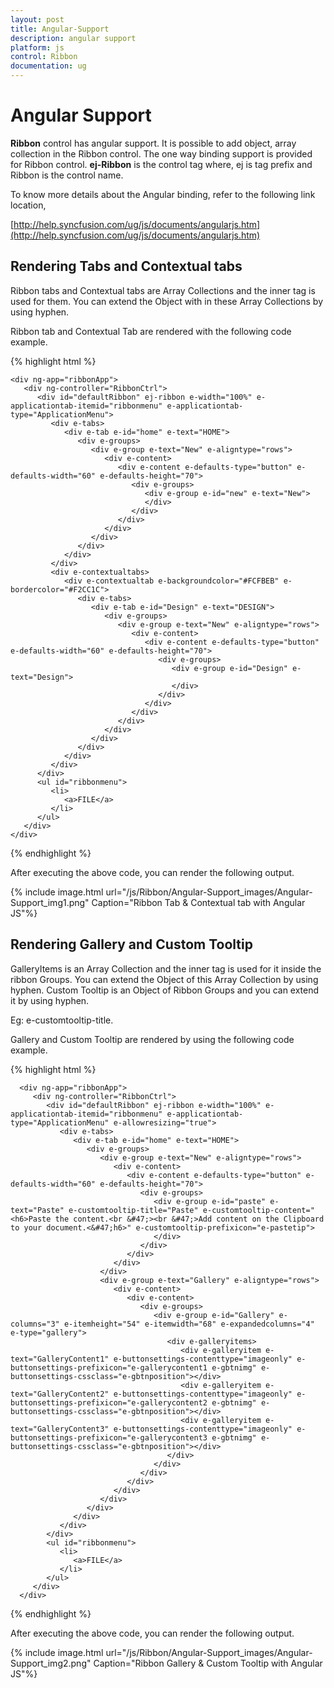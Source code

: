 ```yaml
---
layout: post
title: Angular-Support
description: angular support 
platform: js
control: Ribbon
documentation: ug
---
```


# Angular Support 

**Ribbon** control has angular support. It is possible to add object, array collection in the Ribbon control. The one way binding support is provided for Ribbon control. **ej-Ribbon** is the control tag where, ej is tag prefix and Ribbon is the control name.

To know more details about the Angular binding, refer to the following link location,

[http://help.syncfusion.com/ug/js/documents/angularjs.htm](http://help.syncfusion.com/ug/js/documents/angularjs.htm)

## Rendering Tabs and Contextual tabs

Ribbon tabs and Contextual tabs are Array Collections and the inner tag is used for them. You can extend the Object with in these Array Collections by using hyphen. 

Ribbon tab and Contextual Tab are rendered with the following code example.

{% highlight html %}
 
    <div ng-app="ribbonApp">
       <div ng-controller="RibbonCtrl">
          <div id="defaultRibbon" ej-ribbon e-width="100%" e-applicationtab-itemid="ribbonmenu" e-applicationtab-type="ApplicationMenu">
             <div e-tabs>
                <div e-tab e-id="home" e-text="HOME">
                   <div e-groups>
                      <div e-group e-text="New" e-aligntype="rows">
                         <div e-content>
                            <div e-content e-defaults-type="button" e-defaults-width="60" e-defaults-height="70">
                               <div e-groups>
                                  <div e-group e-id="new" e-text="New">
                                  </div>
                               </div>
                            </div>
                         </div>
                      </div>
                   </div>
                </div>
             </div>
             <div e-contextualtabs>
                <div e-contextualtab e-backgroundcolor="#FCFBEB" e-bordercolor="#F2CC1C">
                   <div e-tabs>
                      <div e-tab e-id="Design" e-text="DESIGN">
                         <div e-groups>
                            <div e-group e-text="New" e-aligntype="rows">
                               <div e-content>
                                  <div e-content e-defaults-type="button" e-defaults-width="60" e-defaults-height="70">
                                     <div e-groups>
                                        <div e-group e-id="Design" e-text="Design">
                                        </div>
                                     </div>
                                  </div>
                               </div>
                            </div>
                         </div>
                      </div>
                   </div>
                </div>
             </div>
          </div>
          <ul id="ribbonmenu">
             <li>
                <a>FILE</a>
             </li>
          </ul>
       </div>
    </div>

{% endhighlight %}

After executing the above code, you can render the following output.

{% include image.html url="/js/Ribbon/Angular-Support_images/Angular-Support_img1.png" Caption="Ribbon Tab & Contextual tab with Angular JS"%}

## Rendering Gallery and Custom Tooltip

GalleryItems is an Array Collection and the inner tag is used for it inside the ribbon Groups. You can extend the Object of this Array Collection by using hyphen. Custom Tooltip is an Object of Ribbon Groups and you can extend it by using hyphen.

Eg: e-customtooltip-title.

Gallery and Custom Tooltip are rendered by using the following code example.

{% highlight html %}
   
      <div ng-app="ribbonApp">
         <div ng-controller="RibbonCtrl">
            <div id="defaultRibbon" ej-ribbon e-width="100%" e-applicationtab-itemid="ribbonmenu" e-applicationtab-type="ApplicationMenu" e-allowresizing="true">
               <div e-tabs>
                  <div e-tab e-id="home" e-text="HOME">
                     <div e-groups>
                        <div e-group e-text="New" e-aligntype="rows">
                           <div e-content>
                              <div e-content e-defaults-type="button" e-defaults-width="60" e-defaults-height="70">
                                 <div e-groups>
                                    <div e-group e-id="paste" e-text="Paste" e-customtooltip-title="Paste" e-customtooltip-content="<h6>Paste the content.<br &#47;><br &#47;>Add content on the Clipboard to your document.<&#47;h6>" e-customtooltip-prefixicon="e-pastetip">
                                    </div>
                                 </div>
                              </div>
                           </div>
                        </div>
                        <div e-group e-text="Gallery" e-aligntype="rows">
                           <div e-content>
                              <div e-content>
                                 <div e-groups>
                                    <div e-group e-id="Gallery" e-columns="3" e-itemheight="54" e-itemwidth="68" e-expandedcolumns="4" e-type="gallery">
                                       <div e-galleryitems>
                                          <div e-galleryitem e-text="GalleryContent1" e-buttonsettings-contenttype="imageonly" e-buttonsettings-prefixicon="e-gallerycontent1 e-gbtnimg" e-buttonsettings-cssclass="e-gbtnposition"></div>
                                          <div e-galleryitem e-text="GalleryContent2" e-buttonsettings-contenttype="imageonly" e-buttonsettings-prefixicon="e-gallerycontent2 e-gbtnimg" e-buttonsettings-cssclass="e-gbtnposition"></div>
                                          <div e-galleryitem e-text="GalleryContent3" e-buttonsettings-contenttype="imageonly" e-buttonsettings-prefixicon="e-gallerycontent3 e-gbtnimg" e-buttonsettings-cssclass="e-gbtnposition"></div>
                                       </div>
                                    </div>
                                 </div>
                              </div>
                           </div>
                        </div>
                     </div>
                  </div>
               </div>
            </div>
            <ul id="ribbonmenu">
               <li>
                  <a>FILE</a>
               </li>
            </ul>
         </div>
      </div>

{% endhighlight %}

After executing the above code, you can render the following output.

{% include image.html url="/js/Ribbon/Angular-Support_images/Angular-Support_img2.png" Caption="Ribbon Gallery & Custom Tooltip with Angular JS"%}

